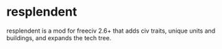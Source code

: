 # resplendent
resplendent is a mod for freeciv 2.6+ that adds civ traits, unique units and buildings, and expands the tech tree. 
